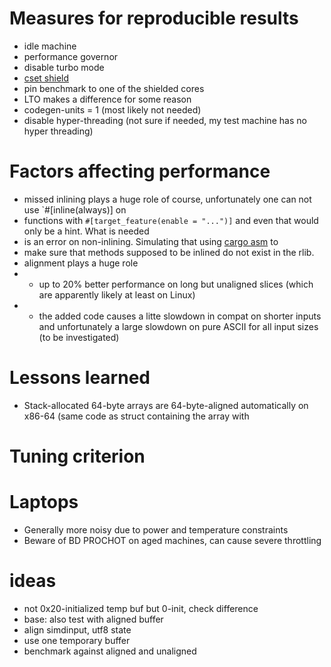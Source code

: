 # Measures for reproducible results
* idle machine
* performance governor
* disable turbo mode
* [cset shield](https://documentation.suse.com/sle-rt/12-SP4/html/SLE-RT-all/cha-shielding-model.html)
* pin benchmark to one of the shielded cores
* LTO makes a difference for some reason
* codegen-units = 1 (most likely not needed)
* disable hyper-threading (not sure if needed, my test machine has no hyper threading)

# Factors affecting performance
* missed inlining plays a huge role of course, unfortunately one can not use `#[inline(always)] on
* functions with `#[target_feature(enable = "...")]` and even that would only be a hint. What is needed
* is an error on non-inlining. Simulating that using [cargo asm](https://github.com/gnzlbg/cargo-asm) to
* make sure that methods supposed to be inlined do not exist in the rlib.
* alignment plays a huge role
* * up to 20% better performance on long but unaligned slices (which are apparently likely at least on Linux)
* * the added code causes a litte slowdown in compat on shorter inputs
    and unfortunately a large slowdown on pure ASCII for all input sizes (to be investigated)

# Lessons learned
* Stack-allocated 64-byte arrays are 64-byte-aligned automatically on x86-64 (same code as struct
  containing the array with

# Tuning criterion

# Laptops
* Generally more noisy due to power and temperature constraints
* Beware of BD PROCHOT on aged machines, can cause severe throttling


# ideas
* not 0x20-initialized temp buf but 0-init, check difference
* base: also test with aligned buffer
* align simdinput, utf8 state
* use one temporary buffer
* benchmark against aligned and unaligned